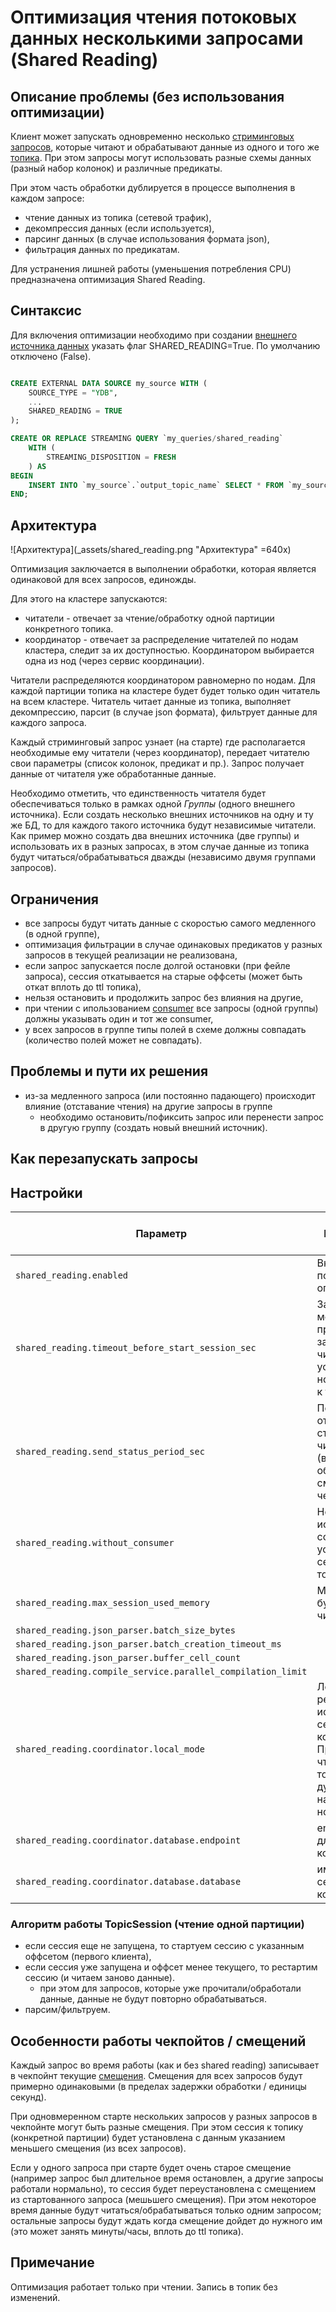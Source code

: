 # Оптимизация чтения потоковых данных несколькими запросами (Shared Reading)

## Описание проблемы (без использования оптимизации)

Клиент может запускать одновременно несколько [стриминговых запросов](./streaming), которые читают и обрабатывают данные из одного и того же  [топика](./concepts/topic). При этом запросы могут использовать разные схемы данных (разный набор колонок) и различные предикаты.

При этом часть обработки дублируется в процессе выполнения в каждом запросе:
- чтение данных из топика (сетевой трафик),
- декомпрессия данных (если используется),
- парсинг данных (в случае использования формата json),
- фильтрация данных по предикатам.

Для устранения лишней работы (уменьшения потребления CPU) предназначена оптимизация Shared Reading.

## Синтаксис

Для включения оптимизации необходимо при создании [внешнего источника данных](concepts/datamodel/external_data_source) указать 
флаг SHARED_READING=True. По умолчанию отключено (False).

```sql

CREATE EXTERNAL DATA SOURCE my_source WITH (
    SOURCE_TYPE = "YDB",
    ...
    SHARED_READING = TRUE
);

CREATE OR REPLACE STREAMING QUERY `my_queries/shared_reading` 
    WITH (
        STREAMING_DISPOSITION = FRESH
    ) AS
BEGIN
    INSERT INTO `my_source`.`output_topic_name` SELECT * FROM `my_source`.`input_topic_name`;
END;
```

## Архитектура

![Архитектура](_assets/shared_reading.png "Архитектура" =640x)

Оптимизация заключается в выполнении обработки, которая является одинаковой для всех запросов, единожды.

Для этого на кластере запускаются:
- читатели - отвечает за чтение/обработку одной партиции конкретного топика. 
- координатор - отвечает за распределение читателей по нодам кластера, следит за их доступностью. Координатором выбирается одна из нод (через сервис координации).

Читатели распределяются координатором равномерно по нодам. Для каждой партиции топика на кластере будет будет только один читатель на всем кластере. Читатель читает данные из топика, выполняет декомпрессию, парсит (в случае json формата), фильтрует данные для каждого запроса.

Каждый стриминговый запрос  узнает (на старте) где располагается необходимые ему читатели (через координатор), передает читателю свои параметры (список колонок, предикат и пр.). Запрос получает данные от читателя уже обработанные данные.

Необходимо отметить, что единственность читателя будет обеспечиваться только в рамках одной *Группы* (одного внешнего источника). Если создать несколько внешних источников на одну и ту же БД, то для каждого такого источника будут независимые читатели. Как пример можно создать два внешних источника (две группы) и использовать их в разных запросах, в этом случае данные из топика будут читаться/обрабатываться дважды (независимо двумя группами запросов).

## Ограничения
- все запросы будут читать данные с скоростью самого медленного (в одной группе),
- оптимизация фильтрации в случае одинаковых предикатов у разных запросов в текущей реализации не реализована,
- если запрос запускается после долгой остановки (при фейле запроса), сессия откатывается на старые оффсеты (может быть откат вплоть до ttl топика),
- нельзя остановить и продолжить запрос без влияния на другие,
- при чтении с ипользованием [consumer](/concepts/topic#consumer) все запросы (одной группы) должны указывать один и тот же consumer,
- у всех запросов в группе типы полей в схеме должны совпадать (количество полей может не совпадать). 

## Проблемы и пути их решения

- из-за медленного запроса (или постоянно падающего) происходит влияние (отставание чтения) на другие запросы в группе
  - необходимо остановить/пофиксить запрос или перенести запрос в другую группу (создать новый внешний источник).
 

## Как перезапускать запросы


## Настройки

| Параметр | Назначение | Значение по умолчаню |
|----------|------------|----------------------|
| `shared_reading.enabled` | Включение поддержки оптимизации | false |
| `shared_reading.timeout_before_start_session_sec` | Задержка между приходом запроса к читателю и установкой новой сессии к топику  | 0 |
| `shared_reading.send_status_period_sec` | Период отправки статистики от читателя (влияет на обновление смещений в чекпойнтах ) | 3 (???) |
| `shared_reading.without_consumer` | Не использовать consumer при установке сессии к топику | false | 
| `shared_reading.max_session_used_memory` | Макс. размер буфера в читателе | 16MB (???) |
| `shared_reading.json_parser.batch_size_bytes` |  | |
| `shared_reading.json_parser.batch_creation_timeout_ms` |  |  |
| `shared_reading.json_parser.buffer_cell_count` |  |  |
| `shared_reading.compile_service.parallel_compilation_limit` |  |  |
| `shared_reading.coordinator.local_mode` | Локальный режим (не используется сервис координации). При этом чтение из топика будет дублироваться на каждой ноде  | false |
| `shared_reading.coordinator.database.endpoint` | endpoint бд для сервиса координации |  |
| `shared_reading.coordinator.database.database` | имя бд для сервиса координации |  |


### Алгоритм работы TopicSession (чтение одной партиции)
- если сессия еще не запущена, то стартуем сессию с указанным оффсетом (первого клиента),
- если сессия уже запущена и оффсет менее текущего, то рестартим сессию (и читаем заново данные). 
   - при этом для запросов, которые уже прочитали/обработали данные, данные не будут повторно обрабатываться.    
- парсим/фильтруем.

## Особенности работы чекпойтов / смещений

Каждый запрос во время работы (как и без shared reading) записывает в чекпойнт текущие [смещения](concepts/topic#consumer-offset). Смещения для всех запросов будут примерно одинаковыми (в пределах задержки обработки / единицы секунд).

При одновмеренном старте нескольких запросов у разных запросов в чекпойнте могут быть разные смещения. При этом сессия к топику (конкретной партиции) будет установлена с данным указанием меньшего смещения (из всех запросов).

Если у одного запроса при старте будет очень старое смещение (например запрос был длительное время остановлен, а другие запросы работали нормально), то сессия будет переустановлена с смещением из стартованного запроса (мешьшего смещения). При этом некоторое время данные будут читаться/обрабатываться только одним запросом; остальные запросы будут ждать когда смещение дойдет до нужного им (это может занять минуты/часы, вплоть до ttl топика). 

## Примечание

Оптимизация работает только при чтении. Запись в топик без изменений. 


